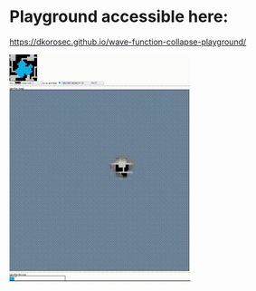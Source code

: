 # Playground accessible here:

https://dkorosec.github.io/wave-function-collapse-playground/

![runtime preview](output.gif)